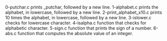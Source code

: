 0-putchar.c prints _putchar, followed by a new line.
1-alphabet.c  prints the alphabet, in lowercase, followed by a new line.
2-print_alphabet_x10.c prints 10 times the alphabet, in lowercase, followed by a new line.
3-islower.c  checks for lowercase character.
4-isalpha.c  function that checks for alphabetic character.
5-sign.c function that prints the sign of a number.
6-abs.c function that computes the absolute value of an integer.
